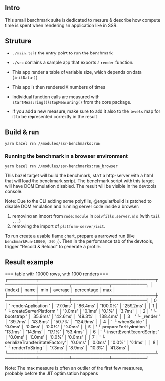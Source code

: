 ## Intro

This small benchmark suite is dedicated to mesure & describe how compute time is spent when rendering an application like in SSR.

## Struture

* `./main.ts` is the entry point to run the benchmark 
* `./src` contains a sample app that exports a `render` function.
* This app render a table of variable size, which depends on data (`initData()`)
* This app is then rendered X numbers of times

* Individual function calls are measured with `startMeasuring()`/`stopMeasuring()` from the core package. 
* If you add a new measure, make sure to add it also to the `levels` map for it to be represented correctly in the result

## Build & run

`yarn bazel run //modules/ssr-benchmarks:run`


### Running the benchmark in a browser environment

`yarn bazel run //modules/ssr-benchmarks:run_browser`

This bazel target will build the benchmark, start a http-server with a html that will load the benckmark script. 
The benchmark script with this target will have DOM Emulation disabled. 
The result will be visible in the devtools console. 

Note: Due to the CLI adding some polyfills, @angular/build is patched to disable DOM emulation and running server code inside a browser:  
1.  removing an import from `node:module` in `polyfills.server.mjs` (with `tail ...`)
2.  removing the import of `platform-server/init`. 

To run create a usable flame chart, prepare a narrowed run (like `benchmarkRun(10000, 20);`). 
Then in the performance tab of the devtools, trigger "Record & Reload" to generate a profile.

## Result example 

=== table with 10000 rows, with 1000 renders ===
┌─────────┬──────────────────────────────────────┬──────────┬──────────┬────────────┬───────────┐
│ (index) │                 name                 │   min    │ average  │ percentage │    max    │
├─────────┼──────────────────────────────────────┼──────────┼──────────┼────────────┼───────────┤
│    0    │ ' renderApplication                ' │ '77.0ms' │ '86.4ms' │  '100.0%'  │ '259.2ms' │
│    1    │ '  └ createServerPlatform          ' │ '0.0ms'  │ '0.1ms'  │   '0.1%'   │  '3.7ms'  │
│    2    │ '  └ bootstrap                     ' │ '35.9ms' │ '42.6ms' │  '49.3%'   │ '138.4ms' │
│    3    │ '  └ _render                       ' │ '39.7ms' │ '43.8ms' │  '50.7%'   │ '124.9ms' │
│    4    │ '   └ whenStable                   ' │ '0.0ms'  │ '0.0ms'  │   '0.0%'   │  '0.0ms'  │
│    5    │ '   └ prepareForHydration          ' │ '13.1ms' │ '14.8ms' │  '17.1%'   │ '53.4ms'  │
│    6    │ '   └ insertEventRecordScript      ' │ '0.0ms'  │ '0.0ms'  │   '0.0%'   │  '0.0ms'  │
│    7    │ '   └ serializeTransferStateFactory' │ '0.0ms'  │ '0.0ms'  │   '0.0%'   │  '0.1ms'  │
│    8    │ '   └ renderToString               ' │ '7.3ms'  │ '8.9ms'  │  '10.3%'   │ '41.8ms'  │
└─────────┴──────────────────────────────────────┴──────────┴──────────┴────────────┴───────────┘

Note: The max measure is often an outlier of the first few measures, probably before the JIT optimisation happens